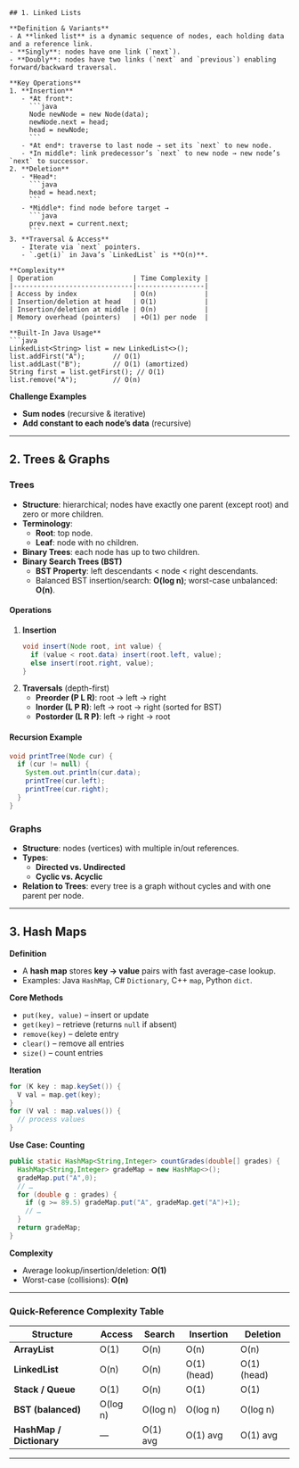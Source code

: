 ```
## 1. Linked Lists 

**Definition & Variants**  
- A **linked list** is a dynamic sequence of nodes, each holding data and a reference link.  
- **Singly**: nodes have one link (`next`).  
- **Doubly**: nodes have two links (`next` and `previous`) enabling forward/backward traversal.  

**Key Operations**  
1. **Insertion**  
   - *At front*:  
     ```java
     Node newNode = new Node(data);
     newNode.next = head;
     head = newNode;
     ```
   - *At end*: traverse to last node → set its `next` to new node.  
   - *In middle*: link predecessor’s `next` to new node → new node’s `next` to successor.  
2. **Deletion**  
   - *Head*:  
     ```java
     head = head.next;
     ```
   - *Middle*: find node before target →  
     ```java
     prev.next = current.next;
     ```
3. **Traversal & Access**  
   - Iterate via `next` pointers.  
   - `.get(i)` in Java’s `LinkedList` is **O(n)**.  

**Complexity**  
| Operation                    | Time Complexity |
|------------------------------|-----------------|
| Access by index              | O(n)            |
| Insertion/deletion at head   | O(1)            |
| Insertion/deletion at middle | O(n)            |
| Memory overhead (pointers)   | +O(1) per node  |

**Built-In Java Usage**  
```java
LinkedList<String> list = new LinkedList<>();
list.addFirst("A");       // O(1)
list.addLast("B");        // O(1) (amortized)
String first = list.getFirst(); // O(1)
list.remove("A");         // O(n)
```

**Challenge Examples**  
- **Sum nodes** (recursive & iterative)  
- **Add constant to each node’s data** (recursive)  

---

## 2. Trees & Graphs 

### Trees  
- **Structure**: hierarchical; nodes have exactly one parent (except root) and zero or more children.  
- **Terminology**:  
  - **Root**: top node.  
  - **Leaf**: node with no children.  
- **Binary Trees**: each node has up to two children.  
- **Binary Search Trees (BST)**  
  - **BST Property**: left descendants < node < right descendants.  
  - Balanced BST insertion/search: **O(log n)**; worst-case unbalanced: **O(n)**.  

#### Operations  
1. **Insertion**  
   ```java
   void insert(Node root, int value) {
     if (value < root.data) insert(root.left, value);
     else insert(root.right, value);
   }
   ```
2. **Traversals** (depth-first)  
   - **Preorder (P L R)**: root → left → right  
   - **Inorder (L P R)**: left → root → right (sorted for BST)  
   - **Postorder (L R P)**: left → right → root  

#### Recursion Example  
```java
void printTree(Node cur) {
  if (cur != null) {
    System.out.println(cur.data);
    printTree(cur.left);
    printTree(cur.right);
  }
}
```

### Graphs  
- **Structure**: nodes (vertices) with multiple in/out references.  
- **Types**:  
  - **Directed vs. Undirected**  
  - **Cyclic vs. Acyclic**  
- **Relation to Trees**: every tree is a graph without cycles and with one parent per node.  

---

## 3. Hash Maps 

**Definition**  
- A **hash map** stores **key → value** pairs with fast average-case lookup.  
- Examples: Java `HashMap`, C# `Dictionary`, C++ `map`, Python `dict`.

**Core Methods**  
- `put(key, value)` – insert or update  
- `get(key)` – retrieve (returns `null` if absent)  
- `remove(key)` – delete entry  
- `clear()` – remove all entries  
- `size()` – count entries  

**Iteration**  
```java
for (K key : map.keySet()) {
  V val = map.get(key);
}
for (V val : map.values()) {
  // process values
}
```

**Use Case: Counting**  
```java
public static HashMap<String,Integer> countGrades(double[] grades) {
  HashMap<String,Integer> gradeMap = new HashMap<>();
  gradeMap.put("A",0);
  // …
  for (double g : grades) {
    if (g >= 89.5) gradeMap.put("A", gradeMap.get("A")+1);
    // …
  }
  return gradeMap;
}
```

**Complexity**  
- Average lookup/insertion/deletion: **O(1)**  
- Worst-case (collisions): **O(n)**  

---

### Quick-Reference Complexity Table

| Structure                    | Access    | Search     | Insertion  | Deletion   |
|------------------------------|-----------|------------|------------|------------|
| **ArrayList**                | O(1)      | O(n)       | O(n)       | O(n)       |
| **LinkedList**               | O(n)      | O(n)       | O(1) (head)| O(1) (head)|
| **Stack / Queue**            | O(1)      | O(n)       | O(1)       | O(1)       |
| **BST (balanced)**           | O(log n)  | O(log n)   | O(log n)   | O(log n)   |
| **HashMap / Dictionary**     | —         | O(1) avg   | O(1) avg   | O(1) avg   |

---
```
